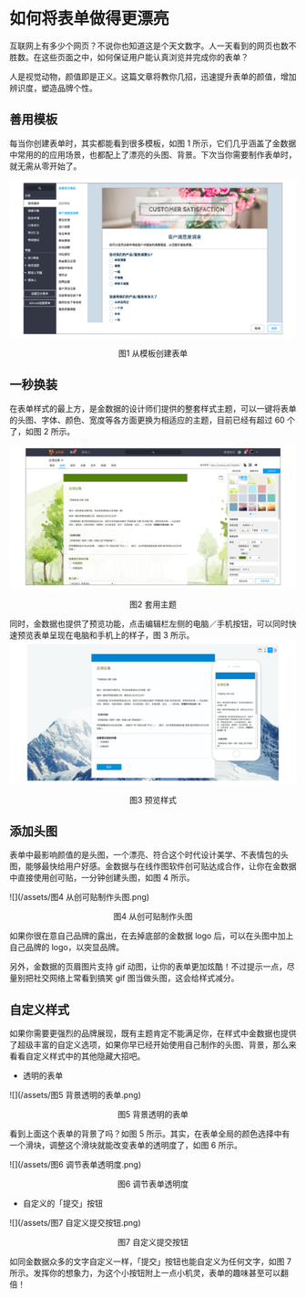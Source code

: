 # 如何将表单做得更漂亮

互联网上有多少个网页？不说你也知道这是个天文数字。人一天看到的网页也数不胜数。在这些页面之中，如何保证用户能认真浏览并完成你的表单？

人是视觉动物，颜值即是正义。这篇文章将教你几招，迅速提升表单的颜值，增加辨识度，塑造品牌个性。

## 善用模板

每当你创建表单时，其实都能看到很多模板，如图 1 所示，它们几乎涵盖了金数据中常用的的应用场景，也都配上了漂亮的头图、背景。下次当你需要制作表单时，就无需从零开始了。

![](/assets/美化表单-从模板创建表单.png)

<center>图1 从模板创建表单</center>

## 一秒换装

在表单样式的最上方，是金数据的设计师们提供的整套样式主题，可以一键将表单的头图、字体、颜色、宽度等各方面更换为相适应的主题，目前已经有超过 60 个了，如图 2 所示。

![](/assets/美化表单-套用主题.png)

<center>图2 套用主题</center>

同时，金数据也提供了预览功能，点击编辑栏左侧的电脑／手机按钮，可以同时快速预览表单呈现在电脑和手机上的样子，图 3 所示。
![](/assets/美化表单-预览样式.png)

<center>图3 预览样式</center>

## 添加头图

表单中最影响颜值的是头图，一个漂亮、符合这个时代设计美学、不表情包的头图，能够最快给用户好感。金数据与在线作图软件创可贴达成合作，让你在金数据中直接使用创可贴，一分钟创建头图，如图 4 所示。

![](/assets/图4 从创可贴制作头图.png)

<center>图4 从创可贴制作头图</center>

如果你很在意自己品牌的露出，在去掉底部的金数据 logo 后，可以在头图中加上自己品牌的 logo，以突显品牌。

另外，金数据的页眉图片支持 gif 动图，让你的表单更加炫酷！不过提示一点，尽量别把社交网络上常看到搞笑 gif 图当做头图，这会给样式减分。

## 自定义样式

如果你需要更强烈的品牌展现，既有主题肯定不能满足你，在样式中金数据也提供了超级丰富的自定义选项，如果你早已经开始使用自己制作的头图、背景，那么来看看自定义样式中的其他隐藏大招吧。

* 透明的表单

![](/assets/图5 背景透明的表单.png)

<center>图5 背景透明的表单</center>

看到上面这个表单的背景了吗？如图 5 所示。其实，在表单全局的颜色选择中有一个滑块，调整这个滑块就能改变表单的透明度了，如图 6 所示。

![](/assets/图6 调节表单透明度.png)

<center>图6 调节表单透明度</center>

* 自定义的「提交」按钮

![](/assets/图7 自定义提交按钮.png)

<center>图7 自定义提交按钮</center>

如同金数据众多的文字自定义一样，「提交」按钮也能自定义为任何文字，如图 7 所示。发挥你的想象力，为这个小按钮附上一点小机灵，表单的趣味甚至可以翻倍！